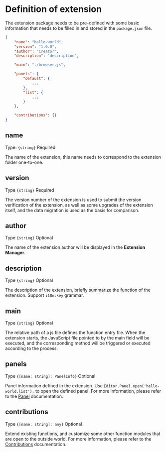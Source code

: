 # Definition of extension

The extension package needs to be pre-defined with some basic information that needs to be filled in and stored in the `package.json` file.

```json
{
    "name": "hello-world",
    "version": "1.0.0",
    "author": "Creator",
    "description": "description",

    "main": "./browser.js",

    "panels": {
        "default": {
            ...
        },
        "list": {
            ...
        }
    },

    "contributions": {}
}
```

## name

Type: `{string}` Required

The name of the extension, this name needs to correspond to the extension folder one-to-one.

## version

Type `{string}` Required

The version number of the extension is used to submit the version verification of the extension, as well as some upgrades of the extension itself, and the data migration is used as the basis for comparison.

## author

Type `{string}` Optional

The name of the extension author will be displayed in the **Extension Manager**.

## description

Type `{string}` Optional

The description of the extension, briefly summarize the function of the extension. Support `i18n:key` grammar.

## main

Type `{string}` Optional

The relative path of a js file defines the function entry file. When the extension starts, the JavaScript file pointed to by the main field will be executed, and the corresponding method will be triggered or executed according to the process.

## panels

Type `{[name: string]: PanelInfo}` Optional

Panel information defined in the extension. Use `Editor.Panel.open('hello-world.list');` to open the defined panel. For more information, please refer to the [Panel](./panel.md) documentation.

## contributions

Type `{[name: string]: any}` Optional

Extend existing functions, and customize some other function modules that are open to the outside world. For more information, please refer to the [Contributions](./contributions.md) documentation.
